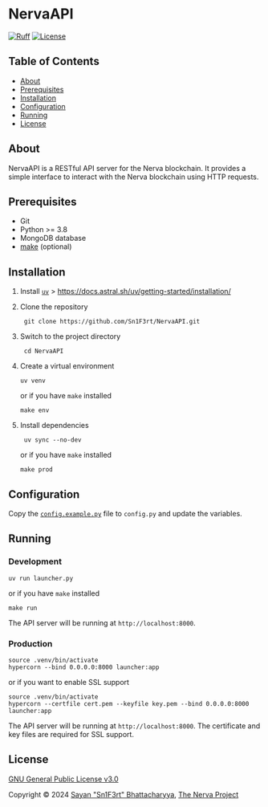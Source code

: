 # NervaAPI

[![Ruff](https://github.com/Sn1F3rt/NervaAPI/actions/workflows/ruff.yml/badge.svg)](https://github.com/Sn1F3rt/NervaAPI/actions/workflows/ruff.yml)
[![License](https://img.shields.io/github/license/Sn1F3rt/NervaAPI)](LICENSE)

## Table of Contents

- [About](#about)
- [Prerequisites](#prerequisites)
- [Installation](#installation)
- [Configuration](#configuration)
- [Running](#running)
- [License](#license)

## About

NervaAPI is a RESTful API server for the Nerva blockchain. It provides a simple interface to interact with the Nerva blockchain using HTTP requests.

## Prerequisites

- Git
- Python >= 3.8
- MongoDB database
- [make](https://www.gnu.org/software/make/) (optional)

## Installation

1. Install [`uv`](https://docs.astral.sh/uv/) > https://docs.astral.sh/uv/getting-started/installation/

2. Clone the repository

   ```shell
    git clone https://github.com/Sn1F3rt/NervaAPI.git
   ```
   
3. Switch to the project directory

   ```shell
    cd NervaAPI
   ```
   
4. Create a virtual environment

   ```shell
   uv venv
   ```
   or if you have `make` installed

   ```shell
   make env
   ```
   
5. Install dependencies

   ```shell
    uv sync --no-dev
   ```
   or if you have `make` installed

   ```shell
   make prod
   ```

## Configuration

Copy the [`config.example.py`](config.example.py) file to `config.py` and update the variables.

## Running

### Development

```shell
uv run launcher.py
```

or if you have `make` installed

```shell
make run
```

The API server will be running at `http://localhost:8000`.

### Production

```shell
source .venv/bin/activate
hypercorn --bind 0.0.0.0:8000 launcher:app
```

or if you want to enable SSL support

```shell
source .venv/bin/activate
hypercorn --certfile cert.pem --keyfile key.pem --bind 0.0.0.0:8000 launcher:app
```

The API server will be running at `http://localhost:8000`. The certificate and key files are required for SSL support.

## License

[GNU General Public License v3.0](LICENSE)

Copyright &copy; 2024 [Sayan "Sn1F3rt" Bhattacharyya](https://sn1f3rt.dev), [The Nerva Project](https://nerva.one)
